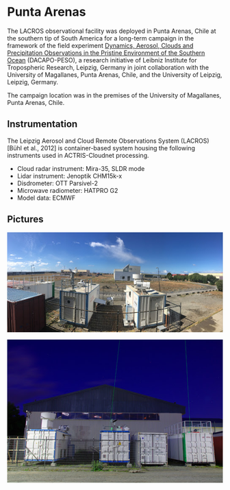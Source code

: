 # Punta Arenas

The LACROS observational facility was deployed in Punta Arenas, Chile at the
southern tip of South America for a long-term campaign in the framework of the
field experiment [Dynamics, Aerosol, Clouds and Precipitation Observations in
the Pristine Environment of the Southern Ocean](https://dacapo.tropos.de/)
(DACAPO-PESO), a research initiative of Leibniz Institute for Tropospheric
Research, Leipzig, Germany in joint collaboration with the University of
Magallanes, Punta Arenas, Chile, and the University of Leipzig, Leipzig,
Germany.

The campaign location was in the premises of the University of Magallanes,
Punta Arenas, Chile.

## Instrumentation

The Leipzig Aerosol and Cloud Remote Observations System (LACROS) [Bühl et al.,
2012] is container-based system housing the following instruments used in
ACTRIS-Cloudnet processing.

- Cloud radar instrument: Mira-35, SLDR mode
- Lidar instrument: Jenoptik CHM15k-x
- Disdrometer: OTT Parsivel-2
- Microwave radiometer: HATPRO G2
- Model data: ECMWF

## Pictures

![](../img/PuntaArenas1.jpg)

![](../img/PuntaArenas2.jpg)

